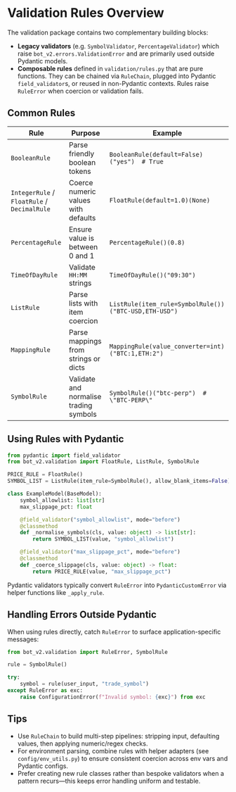 # Validation Rules Overview

The validation package contains two complementary building blocks:

* **Legacy validators** (e.g. `SymbolValidator`, `PercentageValidator`) which raise
  `bot_v2.errors.ValidationError` and are primarily used outside Pydantic models.
* **Composable rules** defined in `validation/rules.py` that are pure functions. They can be
  chained via `RuleChain`, plugged into Pydantic `field_validator`s, or reused in non-Pydantic
  contexts. Rules raise `RuleError` when coercion or validation fails.

## Common Rules

| Rule | Purpose | Example |
|------|---------|---------|
| `BooleanRule` | Parse friendly boolean tokens | `BooleanRule(default=False)("yes")  # True` |
| `IntegerRule` / `FloatRule` / `DecimalRule` | Coerce numeric values with defaults | `FloatRule(default=1.0)(None)` |
| `PercentageRule` | Ensure value is between 0 and 1 | `PercentageRule()(0.8)` |
| `TimeOfDayRule` | Validate `HH:MM` strings | `TimeOfDayRule()("09:30")` |
| `ListRule` | Parse lists with item coercion | `ListRule(item_rule=SymbolRule())("BTC-USD,ETH-USD")` |
| `MappingRule` | Parse mappings from strings or dicts | `MappingRule(value_converter=int)("BTC:1,ETH:2")` |
| `SymbolRule` | Validate and normalise trading symbols | `SymbolRule()("btc-perp")  # \"BTC-PERP\"` |

## Using Rules with Pydantic

```python
from pydantic import field_validator
from bot_v2.validation import FloatRule, ListRule, SymbolRule

PRICE_RULE = FloatRule()
SYMBOL_LIST = ListRule(item_rule=SymbolRule(), allow_blank_items=False)

class ExampleModel(BaseModel):
    symbol_allowlist: list[str]
    max_slippage_pct: float

    @field_validator("symbol_allowlist", mode="before")
    @classmethod
    def _normalise_symbols(cls, value: object) -> list[str]:
        return SYMBOL_LIST(value, "symbol_allowlist")

    @field_validator("max_slippage_pct", mode="before")
    @classmethod
    def _coerce_slippage(cls, value: object) -> float:
        return PRICE_RULE(value, "max_slippage_pct")
```

Pydantic validators typically convert `RuleError` into `PydanticCustomError` via helper functions like `_apply_rule`.

## Handling Errors Outside Pydantic

When using rules directly, catch `RuleError` to surface application-specific messages:

```python
from bot_v2.validation import RuleError, SymbolRule

rule = SymbolRule()

try:
    symbol = rule(user_input, "trade_symbol")
except RuleError as exc:
    raise ConfigurationError(f"Invalid symbol: {exc}") from exc
```

## Tips

* Use `RuleChain` to build multi-step pipelines: stripping input, defaulting values, then applying numeric/regex checks.
* For environment parsing, combine rules with helper adapters (see `config/env_utils.py`) to ensure consistent coercion across env vars and Pydantic configs.
* Prefer creating new rule classes rather than bespoke validators when a pattern recurs—this keeps error handling uniform and testable.
